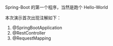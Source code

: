 Spring-Boot 的第一个程序，当然是跑个 Hello-World

本次演示首次出现注解如下：

1. @SpringBootApplication
2. @RestController
3. @RequestMapping

